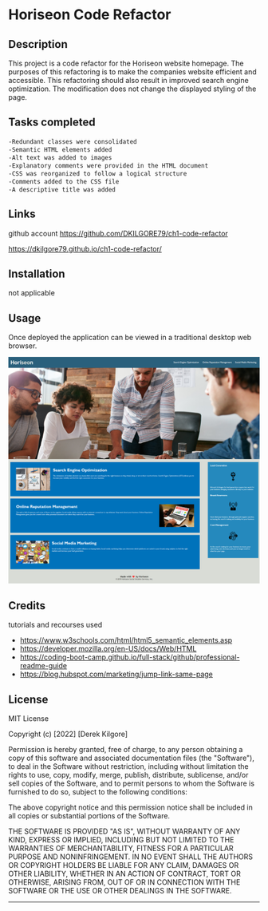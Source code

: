 
# Horiseon Code Refactor

## Description

This project is a code refactor for the Horiseon website homepage. The purposes of this refactoring is to make the companies website efficient and accessible. This refactoring should also result in improved search engine optimization. The modification does not change the displayed styling of the page.


## Tasks completed
    -Redundant classes were consolidated
    -Semantic HTML elements added
    -Alt text was added to images
    -Explanatory comments were provided in the HTML document
    -CSS was reorganized to follow a logical structure
    -Comments added to the CSS file
    -A descriptive title was added


## Links

github account https://github.com/DKILGORE79/ch1-code-refactor

https://dkilgore79.github.io/ch1-code-refactor/


## Installation

not applicable


## Usage

Once deployed the application can be viewed in a traditional desktop web browser.


![snapshot](./assets/images/snapshot.png)

## Credits

tutorials and recourses used
 - https://www.w3schools.com/html/html5_semantic_elements.asp
 - https://developer.mozilla.org/en-US/docs/Web/HTML
 - https://coding-boot-camp.github.io/full-stack/github/professional-readme-guide
 - https://blog.hubspot.com/marketing/jump-link-same-page

## License

MIT License

Copyright (c) [2022] [Derek Kilgore]

Permission is hereby granted, free of charge, to any person obtaining a copy
of this software and associated documentation files (the "Software"), to deal
in the Software without restriction, including without limitation the rights
to use, copy, modify, merge, publish, distribute, sublicense, and/or sell
copies of the Software, and to permit persons to whom the Software is
furnished to do so, subject to the following conditions:

The above copyright notice and this permission notice shall be included in all
copies or substantial portions of the Software.

THE SOFTWARE IS PROVIDED "AS IS", WITHOUT WARRANTY OF ANY KIND, EXPRESS OR
IMPLIED, INCLUDING BUT NOT LIMITED TO THE WARRANTIES OF MERCHANTABILITY,
FITNESS FOR A PARTICULAR PURPOSE AND NONINFRINGEMENT. IN NO EVENT SHALL THE
AUTHORS OR COPYRIGHT HOLDERS BE LIABLE FOR ANY CLAIM, DAMAGES OR OTHER
LIABILITY, WHETHER IN AN ACTION OF CONTRACT, TORT OR OTHERWISE, ARISING FROM,
OUT OF OR IN CONNECTION WITH THE SOFTWARE OR THE USE OR OTHER DEALINGS IN THE
SOFTWARE.

---

